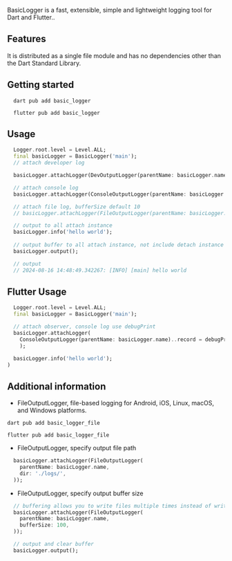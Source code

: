 <!-- 
This README describes the package. If you publish this package to pub.dev,
this README's contents appear on the landing page for your package.

For information about how to write a good package README, see the guide for
[writing package pages](https://dart.dev/guides/libraries/writing-package-pages). 

For general information about developing packages, see the Dart guide for
[creating packages](https://dart.dev/guides/libraries/create-library-packages)
and the Flutter guide for
[developing packages and plugins](https://flutter.dev/developing-packages). 
-->

BasicLogger is a fast, extensible, simple and lightweight logging tool for Dart and Flutter..

## Features

It is distributed as a single file module and has no dependencies other than the Dart Standard Library.

## Getting started

```shell
  dart pub add basic_logger
```

```shell
  flutter pub add basic_logger
```

## Usage

```dart
  Logger.root.level = Level.ALL;
  final basicLogger = BasicLogger('main');
  // attach developer log

  basicLogger.attachLogger(DevOutputLogger(parentName: basicLogger.name));

  // attach console log
  basicLogger.attachLogger(ConsoleOutputLogger(parentName: basicLogger.name));

  // attach file log, bufferSize default 10
  // basicLogger.attachLogger(FileOutputLogger(parentName: basicLogger.name));

  // output to all attach instance
  basicLogger.info('hello world');
  
  // output buffer to all attach instance, not include detach instance
  basicLogger.output();

  // output
  // 2024-08-16 14:48:49.342267: [INFO] [main] hello world
```

## Flutter Usage
```dart
  Logger.root.level = Level.ALL;
  final basicLogger = BasicLogger('main');

  // attach observer, console log use debugPrint
  basicLogger.attachLogger(
    ConsoleOutputLogger(parentName: basicLogger.name)..record = debugPrint,
    );

  basicLogger.info('hello world');
)    
```

## Additional information

- FileOutputLogger, file-based logging for Android, iOS, Linux, macOS, and Windows platforms.

```shell
dart pub add basic_logger_file
```
```shell
flutter pub add basic_logger_file
```

- FileOutputLogger, specify output file path

```dart
  basicLogger.attachLogger(FileOutputLogger(
    parentName: basicLogger.name,
    dir: './logs/',
  ));
```

- FileOutputLogger, specify output buffer size

```dart
  // buffering allows you to write files multiple times instead of writing files once
  basicLogger.attachLogger(FileOutputLogger(
    parentName: basicLogger.name,
    bufferSize: 100,
  ));

  // output and clear buffer
  basicLogger.output();
```


